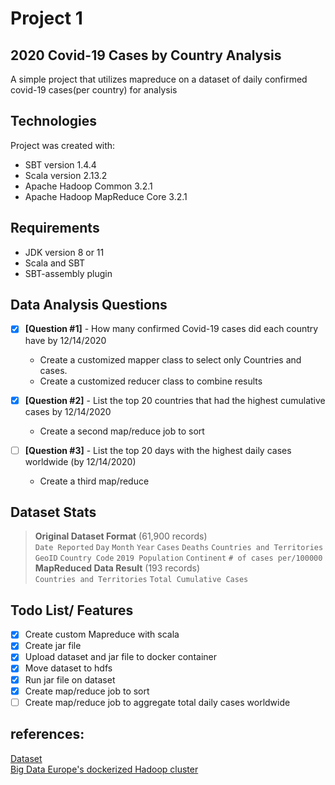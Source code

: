 # Project 1

## 2020 Covid-19 Cases by Country Analysis

A simple project that utilizes mapreduce on a dataset of daily confirmed covid-19 cases(per country) for analysis

## Technologies

Project was created with:

- SBT version 1.4.4
- Scala version 2.13.2
- Apache Hadoop Common 3.2.1
- Apache Hadoop MapReduce Core 3.2.1

## Requirements

- JDK version 8 or 11
- Scala and SBT
- SBT-assembly plugin

## Data Analysis Questions

- [x] **[Question #1]** - How many confirmed Covid-19 cases did each country have by 12/14/2020

  - Create a customized mapper class to select only Countries and cases.
  - Create a customized reducer class to combine results

- [x] **[Question #2]** - List the top 20 countries that had the highest cumulative cases by 12/14/2020

  - Create a second map/reduce job to sort

- [ ] **[Question #3]** - List the top 20 days with the highest daily cases worldwide (by 12/14/2020)
  - Create a third map/reduce

## Dataset Stats

> **Original Dataset Format** (61,900 records)  
> `Date Reported` `Day` `Month` `Year` `Cases` `Deaths` `Countries and Territories`  
> `GeoID` `Country Code` `2019 Population` `Continent` `# of cases per/100000`  
> **MapReduced Data Result** (193 records)  
> `Countries and Territories` `Total Cumulative Cases`

## Todo List/ Features

- [x] Create custom Mapreduce with scala
- [x] Create jar file
- [x] Upload dataset and jar file to docker container
- [x] Move dataset to hdfs
- [x] Run jar file on dataset
- [x] Create map/reduce job to sort
- [ ] Create map/reduce job to aggregate total daily cases worldwide

## references:

[Dataset](https://www.ecdc.europa.eu/en/publications-data/download-todays-data-geographic-distribution-covid-19-cases-worldwide)  
[Big Data Europe's dockerized Hadoop cluster](https://github.com/big-data-europe/docker-hadoop)
